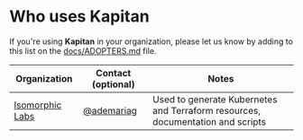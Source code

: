 # Who uses **Kapitan**

If you're using **Kapitan** in your organization, please let us know by adding to this list on the [docs/ADOPTERS.md](https://github.com/kapicorp/kapitan/blob/master/docs/ADOPTERS.md) file.


| Organization                                      | Contact (optional)                        | Notes |
|---------------------------------------------------|-------------------------------------------| ----- |
| [Isomorphic Labs](https://www.isomorphiclabs.com) | [@ademariag](https://github.com/ademariag) | Used to generate Kubernetes and Terraform resources, documentation and scripts |